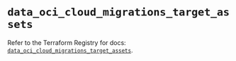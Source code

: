 # `data_oci_cloud_migrations_target_assets`

Refer to the Terraform Registry for docs: [`data_oci_cloud_migrations_target_assets`](https://registry.terraform.io/providers/oracle/oci/6.18.0/docs/data-sources/cloud_migrations_target_assets).
